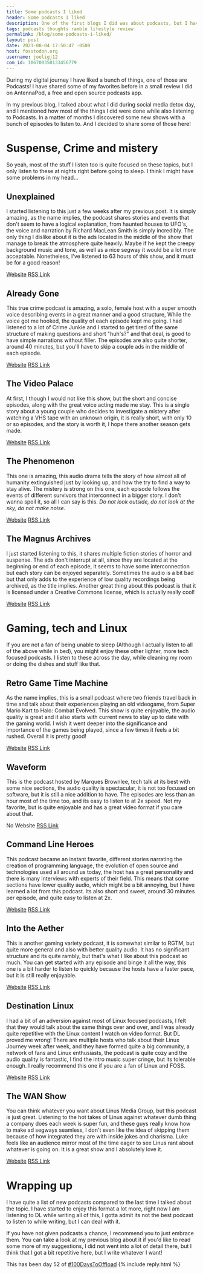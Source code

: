 ```yaml
---
title: Some podcasts I liked 
header: Some podcasts I liked 
description: One of the first blogs I did was about podcasts, but I have listened to some new things and I decided to share an update of what I am listening to now
tags: podcasts thoughts ramble lifestyle review
permalink: /blog/some-podcasts-i-liked/
layout: post
date: 2021-08-04 17:50:47 -0500
host: fosstodon.org
username: joeligj12
com_id: 106700350133456779
---
```


During my digital journey I have liked a bunch of things, one of those are Podcasts! I have shared some of my favorites before in a small review I did on AntennaPod, a free and open source podcasts app. 

In my previous blog, I talked about what I did during social media detox day, and I mentioned how most of the things I did were done while also listening to Podcasts. In a matter of months I discovered some new shows with a bunch of episodes to listen to. And I decided to share some of those here!

# Suspense, Crime and mistery

So yeah, most of the stuff I listen too is quite focused on these topics, but I only listen to these at nights right before going to sleep. I think I might have some problems in my head...

##  Unexplained

I started listening to this just a few weeks after my previous post. It is simply amazing, as the name implies, the podcast shares stories and events that don't seem to have a logical explanation, from haunted houses to UFO's, the voice and narration by Richard MacLean Smith is simply incredibly. The only thing I dislike about it is the ads located in the middle of the show that manage to break the atmosphere quite heavily. Maybe if he kept the creepy background music and tone, as well as a nice segway it would be a lot more acceptable. Nonetheless, I've listened to 63 hours of this show, and it must be for a good reason!

[Website](https://www.unexplainedpodcast.com/) [RSS Link](https://omny.fm/shows/unexplained/playlists/podcast.rss)

## Already Gone

This true crime podcast is amazing, a solo, female host with a super smooth voice describing events in a great manner and a good structure, While the voice got me hooked, the quality of each episode kept me going. I had listened to a lot of Crime Junkie and I started to get tired of the same structure of making questions and short "huh's?" and that deal, is good to have simple narrations without filler. The episodes are also quite shorter, around 40 minutes, but you'll have to skip a couple ads in the middle of each episode.

[Website](https://www.alreadygonepodcast.com/) [RSS Link](https://omny.fm/shows/already-gone/playlists/podcast.rss)

## The Video Palace

At first, I though I would not like this show, but the short and concise episodes, along with the great voice acting made me stay. This is a single story about a young couple who decides to investigate a mistery after watching a VHS tape with an unknown origin, it is really short, with only 10 or so episodes, and the story is worth it, I hope there another season gets made.

[Website](http://videopalace.shudder.com) [RSS Link](https://rss.art19.com/video-palace)

## The Phenomenon

This one is amazing, this audio drama tells the story of how almost all of humanity extinguished just by looking up, and how the try to find a way to stay alive. The mistery is strong on this one, each episode follows the events of different survivors that interconnect in a bigger story. I don't wanna spoil it, so all I can say is this. *Do not look outside, do not look at the sky, do not make noise*.

[Website](https://www.phenomenonpod.com/) [RSS Link](https://phenomenonpod.libsyn.com/rss)

## The Magnus Archives

I just started listening to this, it shares multiple fiction stories of horror and suspense. The ads don't interrupt at all, since they are located at the beginning or end of each episode, it seems to have some interconnection but each story can be enjoyed separately. Sometimes the audio is a bit bad but that only adds to the experience of low quality recordings being archived, as the title implies. Another great thing about this podcast is that it is licensed under a Creative Commons license, which is actually really cool!

[Website](https://rustyquill.com/the-magnus-archives/) [RSS Link](https://rss.acast.com/themagnusarchives)

# Gaming, tech and Linux

If you are not a fan of being unable to sleep (Although I actually listen to all of the above while in bed), you might enjoy these other lighter, more tech focused podcasts. I listen to these across the day, while cleaning my room or doing the dishes and stuff like that.

## Retro Game Time Machine

As the name implies, this is a small podcast where two friends travel back in time and talk about their experiences playing an old videogame, from Super Mario Kart to Halo: Combat Evolved. This show is quite enjoyable, the audio quality is great and it also starts with current news to stay up to date with the gaming world. I wish it went deeper into the significance and importance of the games being played, since a few times it feels a bit rushed. Overall it is pretty good!

[Website](https://www.retrogametimemachine.com/) [RSS Link](https://anchor.fm/s/2b2bbf44/podcast/rss)

## Waveform

This is the podcast hosted by Marques Brownlee, tech talk at its best with some nice sections, the audio quality is spectacular, it is not too focused on software, but it is still a nice addition to have. The episodes are less than an hour most of the time too, and its easy to listen to at 2x speed. Not my favorite, but is quite enjoyable and has a great video format if you care about that.

No Website [RSS Link](http://feeds.feedburner.com/WaveformWithMkbhd)

## Command Line Heroes

This podcast became an instant favorite, different stories narrating the creation of programming language, the evolution of open source and technologies used all around us today, the host has a great personality and there is many interviews with experts of their field. This means that some sections have lower quality audio, which might be a bit annoying, but I have learned a lot from this podcast. Its also short and sweet, around 30 minutes per episode, and quite easy to listen at 2x.

[Website](https://www.redhat.com/en/command-line-heroes) [RSS Link](https://feeds.pacific-content.com/commandlineheroes)

## Into the Aether

This is another gaming variety podcast, it is somewhat similar to RGTM, but quite more general and also with better quality audio. It has no significant structure and its quite rambly, but that's what I like about this podcast so much. You can get started with any episode and binge it all the way, this one is a bit harder to listen to quickly because the hosts have a faster pace, but it is still really enjoyable.

[Website](https://intothecast.online/) [RSS Link](https://feeds.transistor.fm/intotheaether)

## Destination Linux

I had a bit of an adversion against most of Linux focused podcasts, I felt that they would talk about the same things over and over, and I was already quite repetitive with the Linux content I watch on video format. But DL proved me wrong! There are multiple hosts who talk about their Linux Journey week after week, and they have formed quite a big community, a network of fans and Linux enthusiasts, the podcast is quite cozy and the audio quality is fantastic, I find the intro music super cringe, but its tolerable enough. I really recommend this one if you are a fan of Linux and FOSS.

[Website](https://destinationlinux.org) [RSS Link](https://destinationlinux.org/feed/mp3/)

## The WAN Show

You can think whatever you want about Linus Media Group, but this podcast is just great. Listening to the hot takes of Linus against whatever dumb thing a company does each week is super fun, and these guys really know how to make ad segways seamless, I don't even like the idea of skipping them because of how integrated they are with inside jokes and charisma. Luke feels like an audience mirror most of the time eager to see Linus rant about whatever is going on. It is a great show and I absolutely love it.

[Website](https://www.youtube.com/playlist?list=PL8mG-RkN2uTw7PhlnAr4pZZz2QubIbujH) [RSS Link](https://anchor.fm/s/3cbbb3b8/podcast/rss)

# Wrapping up

I have quite a list of new podcasts compared to the last time I talked about the topic. I have started to enjoy this format a lot more, right now I am listening to DL while writing all of this, I gotta admit its not the best podcast to listen to while writing, but I can deal with it. 

If you have not given podcasts a chance, I recommend you to just embrace them. You can take a look at my previous blog about it if you'd like to read some more of my suggestions, I did not went into a lot of detail there, but I think that I got a bit repetitive here, but I write whatever I want!

This has been day 52 of [#100DaysToOffload](https://100DaysToOffload.com)
{% include reply.html %}
